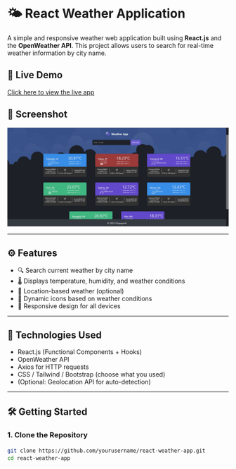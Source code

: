 # 🌤️ React Weather Application

A simple and responsive weather web application built using **React.js** and the **OpenWeather API**. This project allows users to search for real-time weather information by city name.

## 🔗 Live Demo

[Click here to view the live app](https://weather-app-reactjs-jsz5.vercel.app/) <!-- Replace with your deployed URL if available -->

## 📸 Screenshot

![Weather App Screenshot](./weather-app-screanshot.PNG) <!-- Optional: include a screenshot of your app -->

---

## ⚙️ Features

- 🔍 Search current weather by city name
- 🌡️ Displays temperature, humidity, and weather conditions
- 📍 Location-based weather (optional)
- 🌙 Dynamic icons based on weather conditions
- 📱 Responsive design for all devices

---

## 🚀 Technologies Used

- React.js (Functional Components + Hooks)
- OpenWeather API
- Axios for HTTP requests
- CSS / Tailwind / Bootstrap (choose what you used)
- (Optional: Geolocation API for auto-detection)

---

## 🛠️ Getting Started

### 1. Clone the Repository

```bash
git clone https://github.com/yourusername/react-weather-app.git
cd react-weather-app
